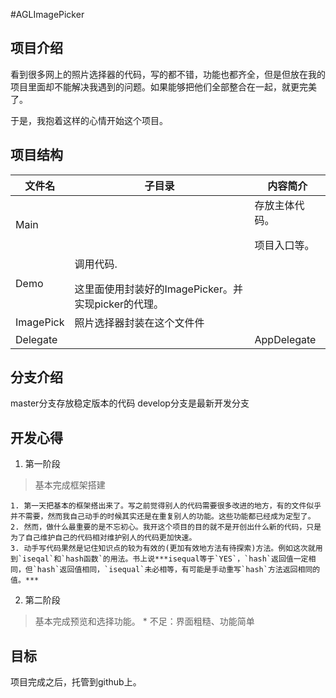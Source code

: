 #AGLImagePicker
## 项目介绍

看到很多网上的照片选择器的代码，写的都不错，功能也都齐全，但是但放在我的项目里面却不能解决我遇到的问题。如果能够把他们全部整合在一起，就更完美了。

于是，我抱着这样的心情开始这个项目。

## 项目结构

文件名 | 子目录 | 内容简介
--- | --- | ---
Main |  | 存放主体代码。</p>项目入口等。
 | Demo | 调用代码.</p>这里面使用封装好的ImagePicker。并实现picker的代理。
 | ImagePick | 照片选择器封装在这个文件件
Delegate |  | AppDelegate


## 分支介绍

master分支存放稳定版本的代码
develop分支是最新开发分支

## 开发心得
1. 第一阶段
> 基本完成框架搭建

    1. 第一天把基本的框架搭出来了。写之前觉得别人的代码需要很多改进的地方，有的文件似乎并不需要，然而我自己动手的时候其实还是在重复别人的功能。这些功能都已经成为定型了。
    2. 然而，做什么最重要的是不忘初心。我开这个项目的目的就不是开创出什么新的代码，只是为了自己维护自己的代码相对维护别人的代码更加快速。
    3. 动手写代码果然是记住知识点的较为有效的(更加有效地方法有待探索)方法。例如这次就用到`iseqal`和`hash函数`的用法。书上说***isequal等于`YES`，`hash`返回值一定相同，但`hash`返回值相同，`isequal`未必相等，有可能是手动重写`hash`方法返回相同的值。***
2. 第二阶段
> 基本完成预览和选择功能。
    * 不足：界面粗糙、功能简单
## 目标

项目完成之后，托管到github上。